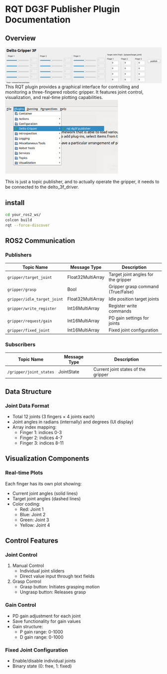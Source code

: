 # RQT DG3F Publisher Plugin Documentation
## Overview

![RQT Plugin Interface](resource/image1.png)
This RQT plugin provides a graphical interface for controlling and monitoring a three-fingered robotic gripper. It features joint control, visualization, and real-time plotting capabilities.
![RQT Load Plugin](resource/image2.png)

This is just a topic publisher, and to actually operate the gripper, it needs to be connected to the delto_3f_driver.

## install

```bash
cd your_ros2_ws/
colcon build
rqt --force-discover
```

## ROS2 Communication

### Publishers

|Topic Name|Message Type|Description|
|---|---|---|
|`gripper/target_joint`|Float32MultiArray|Target joint angles for the gripper|
|`gripper/grasp`|Bool|Gripper grasp command (True/False)|
|`gripper/idle_target_joint`|Float32MultiArray|Idle position target joints|
|`gripper/write_register`|Int16MultiArray|Register write commands|
|`gripper/request/gain`|Int16MultiArray|PD gain settings for joints|
|`gripper/fixed_joint`|Int16MultiArray|Fixed joint configuration|

### Subscribers

|Topic Name|Message Type|Description|
|---|---|---|
|`/gripper/joint_states`|JointState|Current joint states of the gripper|

## Data Structure

### Joint Data Format

- Total 12 joints (3 fingers × 4 joints each)
- Joint angles in radians (internally) and degrees (UI display)
- Array index mapping:
    - Finger 1: indices 0-3
    - Finger 2: indices 4-7
    - Finger 3: indices 8-11

## Visualization Components

### Real-time Plots

Each finger has its own plot showing:

- Current joint angles (solid lines)
- Target joint angles (dashed lines)
- Color coding:
    - Red: Joint 1
    - Blue: Joint 2
    - Green: Joint 3
    - Yellow: Joint 4

## Control Features

### Joint Control

1. Manual Control
    - Individual joint sliders
    - Direct value input through text fields
2. Grasp Control
    - Grasp button: Initiates grasping motion
    - Ungrasp button: Releases grasp

### Gain Control

- PD gain adjustment for each joint
- Save functionality for gain values
- Gain structure:
    - P gain range: 0-1000
    - D gain range: 0-1000

### Fixed Joint Configuration

- Enable/disable individual joints
- Binary state (0: free, 1: fixed)